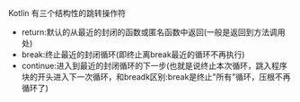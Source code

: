 Kotlin 有三个结构性的跳转操作符
- return:默认的从最近的封闭的函数或匿名函数中返回(一般是返回到方法调用处)
- break:终止最近的封闭循环(即终止离break最近的循环不再执行)
- continue:进入到最近的封闭循环的下一步(也就是说终止本次循环，跳入程序块的开头进入下一次循环，和breadk区别:break是终止"所有"循环，压根不再循环了)